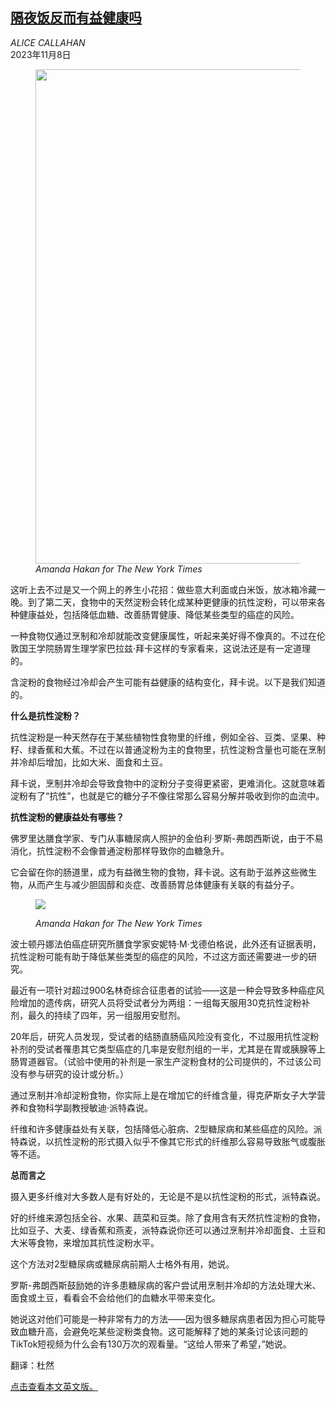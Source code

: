 <!--1699511821000-->
[隔夜饭反而有益健康吗](https://cn.nytimes.com/health/20231108/resistant-starch-pasta-rice-leftovers/)
------

<address>ALICE CALLAHAN</address><time pudate="2023-11-09 02:22:11" datetime="2023-11-09 02:22:11">2023年11月8日</time><figure><img src="https://images.weserv.nl/?url=static01.nyt.com/images/2023/11/08/well/08WELL-RESISTANT-STARCH1/08WELL-RESISTANT-STARCH1-master1050.jpg" width="1050" height="791"><figcaption> <cite>Amanda Hakan for The New York Times</cite></figcaption></figure><section><p>这听上去不过是又一个网上的养生小花招：做些意大利面或白米饭，放冰箱冷藏一晚。到了第二天，食物中的天然淀粉会转化成某种更健康的抗性淀粉，可以带来各种健康益处，包括降低血糖、改善肠胃健康、降低某些类型的癌症的风险。</p><p>一种食物仅通过烹制和冷却就能改变健康属性，听起来美好得不像真的。不过在伦敦国王学院肠胃生理学家巴拉兹·拜卡这样的专家看来，这说法还是有一定道理的。</p><p>含淀粉的食物经过冷却会产生可能有益健康的结构变化，拜卡说。以下是我们知道的。</p><p><b>什么是抗性淀粉？</b></p><p>抗性淀粉是一种天然存在于某些植物性食物里的纤维，例如全谷、豆类、坚果、种籽、绿香蕉和大蕉。不过在以普通淀粉为主的食物里，抗性淀粉含量也可能在烹制并冷却后增加，比如大米、面食和土豆。</p><p>拜卡说，烹制并冷却会导致食物中的淀粉分子变得更紧密，更难消化。这就意味着淀粉有了“抗性”，也就是它的糖分子不像往常那么容易分解并吸收到你的血流中。</p><p><b>抗性淀粉的健康益处有哪些？</b></p><p>佛罗里达膳食学家、专门从事糖尿病人照护的金伯利·罗斯-弗朗西斯说，由于不易消化，抗性淀粉不会像普通淀粉那样导致你的血糖急升。</p><p>它会留在你的肠道里，成为有益微生物的食物，拜卡说。这有助于滋养这些微生物，从而产生与减少胆固醇和炎症、改善肠胃总体健康有关联的有益分子。</p><p><figure><img src="https://images.weserv.nl/?url=static01.nyt.com/images/2023/11/08/well/WELL-RESISTANT-STARCH/WELL-RESISTANT-STARCH-master1050.jpg"></p><figcaption> <cite>Amanda Hakan for The New York Times</cite></figcaption></figure><p>波士顿丹娜法伯癌症研究所膳食学家安妮特·M·戈德伯格说，此外还有证据表明，抗性淀粉可能有助于降低某些类型的癌症的风险，不过这方面还需要进一步的研究。</p><p>最近有一项针对超过900名林奇综合征患者的试验——这是一种会导致多种癌症风险增加的遗传病，研究人员将受试者分为两组：一组每天服用30克抗性淀粉补剂，最久的持续了四年，另一组服用安慰剂。</p><p>20年后，研究人员发现，受试者的结肠直肠癌风险没有变化，不过服用抗性淀粉补剂的受试者罹患其它类型癌症的几率是安慰剂组的一半，尤其是在胃或胰腺等上肠胃道器官。（试验中使用的补剂是一家生产淀粉食材的公司提供的，不过该公司没有参与研究的设计或分析。）</p><p>通过烹制并冷却淀粉食物，你实际上是在增加它的纤维含量，得克萨斯女子大学营养和食物科学副教授敏迪·派特森说。</p><p>纤维和许多健康益处有关联，包括降低心脏病、2型糖尿病和某些癌症的风险。派特森说，以抗性淀粉的形式摄入似乎不像其它形式的纤维那么容易导致胀气或腹胀等不适。</p><p><b>总而言之</b></p><p>摄入更多纤维对大多数人是有好处的，无论是不是以抗性淀粉的形式，派特森说。</p><p>好的纤维来源包括全谷、水果、蔬菜和豆类。除了食用含有天然抗性淀粉的食物，比如豆子、大麦、绿香蕉和燕麦，派特森说你还可以通过烹制并冷却面食、土豆和大米等食物，来增加其抗性淀粉水平。</p><p>这个方法对2型糖尿病或糖尿病前期人士格外有用，她说。</p><p>罗斯-弗朗西斯鼓励她的许多患糖尿病的客户尝试用烹制并冷却的方法处理大米、面食或土豆，看看会不会给他们的血糖水平带来变化。</p><p>她说这对他们可能是一种非常有力的方法——因为很多糖尿病患者因为担心可能导致血糖升高，会避免吃某些淀粉类食物。这可能解释了她的某条讨论该问题的TikTok短视频为什么会有130万次的观看量。“这给人带来了希望，”她说。</p></section><footer><p>翻译：杜然</p><p><a rel="nofollow" target="_blank" href="https://www.nytimes.com/2023/11/08/well/eat/resistant-starch-pasta-rice-leftovers.html">点击查看本文英文版。</a></p></footer>
